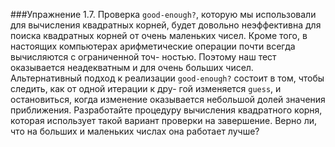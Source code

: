###Упражнение 1.7.
Проверка `good-enough?`, которую мы использовали для вычисления квадратных корней, будет
довольно неэффективна для поиска квадратных корней от очень маленьких чисел. Кроме того, в
настоящих компьютерах арифметические операции почти всегда вычисляются с ограниченной точ-
ностью. Поэтому наш тест оказывается неадекватным и для очень больших чисел. Альтернативный
подход к реализации `good-enough?` состоит в том, чтобы следить, как от одной итерации к дру-
гой изменяется `guess`, и остановиться, когда изменение оказывается небольшой долей значения
приближения. Разработайте процедуру вычисления квадратного корня, которая использует такой
вариант проверки на завершение. Верно ли, что на больших и маленьких числах она работает
лучше?
